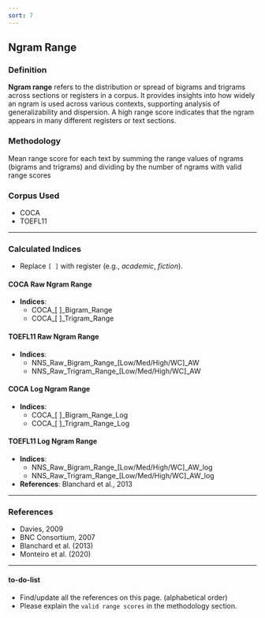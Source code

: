 ```yaml
---
sort: 7
---
```


## Ngram Range

### Definition
**Ngram range** refers to the distribution or spread of bigrams and trigrams across sections or registers in a corpus. It provides insights into how widely an ngram is used across various contexts, supporting analysis of generalizability and dispersion. A high range score indicates that the ngram appears in many different registers or text sections.

### Methodology
Mean range score for each text by summing the range values of ngrams (bigrams and trigrams) and dividing by the number of ngrams with valid range scores

### Corpus Used
- COCA
- TOEFL11

---

### Calculated Indices
- Replace `[ ]` with register (e.g., *academic*, *fiction*).

#### COCA Raw Ngram Range
- **Indices**:
  - COCA_[ ]_Bigram_Range  
  - COCA_[ ]_Trigram_Range  

#### TOEFL11 Raw Ngram Range
- **Indices**:
  - NNS_Raw_Bigram_Range_[Low/Med/High/WC]_AW  
  - NNS_Raw_Trigram_Range_[Low/Med/High/WC]_AW  

#### COCA Log Ngram Range
- **Indices**:
  - COCA_[ ]_Bigram_Range_Log  
  - COCA_[ ]_Trigram_Range_Log  

#### TOEFL11 Log Ngram Range
- **Indices**:
  - NNS_Raw_Bigram_Range_[Low/Med/High/WC]_AW_log  
  - NNS_Raw_Trigram_Range_[Low/Med/High/WC]_AW_log  
- **References**: Blanchard et al., 2013

---

### References
- Davies, 2009
- BNC Consortium, 2007
- Blanchard et al. (2013)
- Monteiro et al. (2020)

---

#### to-do-list
- Find/update all the references on this page. (alphabetical order)
- Please explain the `valid range scores` in the methodology section.
